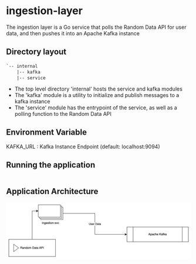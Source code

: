# ingestion-layer
The ingestion layer is a Go service that polls the Random Data API for user data, and then pushes it into an Apache Kafka instance

## Directory layout
```
`-- internal
    |-- kafka
    |-- service
```
* The top level directory 'internal' hosts the service and kafka modules
* The 'kafka' module is a utility to initialize and publish messages to a kafka instance
* The 'service' module has the entrypoint of the service, as well as a polling function to the Random Data API

## Environment Variable
KAFKA_URL : Kafka Instance Endpoint (default: localhost:9094)

## Running the application
```go run main.go
```

## Application Architecture
![alt text](image.png)